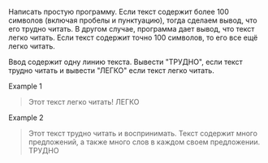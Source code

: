 Написать простую программу.
Если текст содержит более 100 символов (включая пробелы и пунктуацию),
тогда сделаем вывод, что его трудно читать. 
В другом случае, программа дает вывод, что текст легко читать.
Если текст содержит точно 100 символов, то его все ещё легко читать.

Ввод содержит одну линию текста. Вывести "ТРУДНО", если текст 
трудно читать и вывести "ЛЕГКО" если текст легко читать.


Example 1

> Этот текст легко читать!
ЛЕГКО

Example 2

> Этот текст трудно читать и воспринимать. Текст содержит много предложений, а также много слов в каждом своем предложении.
ТРУДНО
